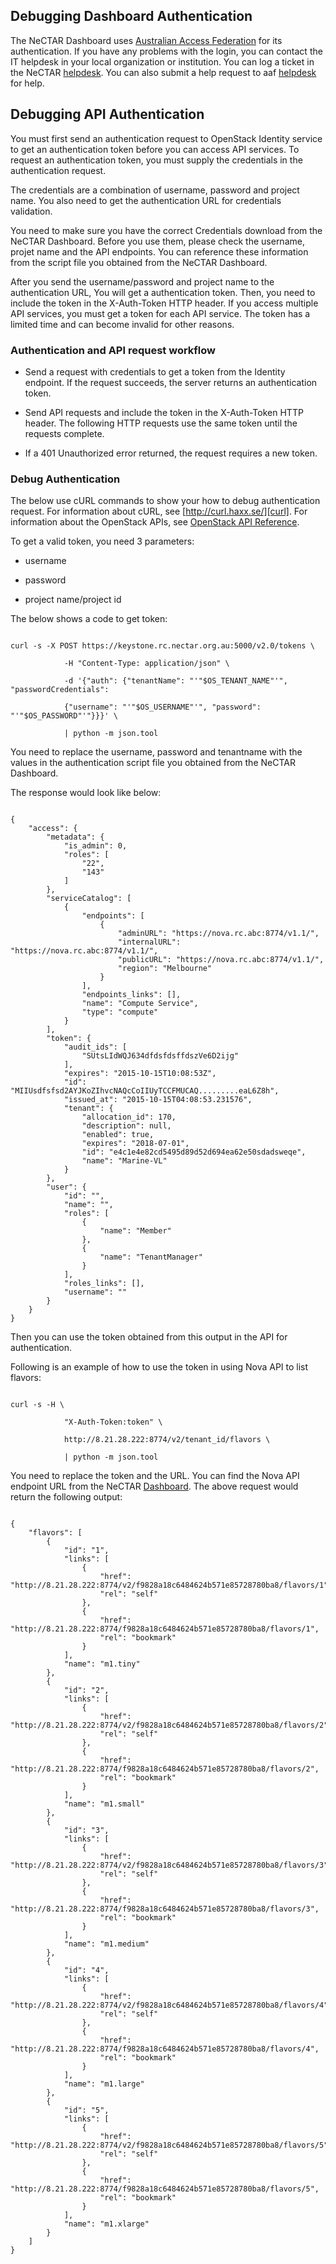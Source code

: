 ## Debugging Dashboard Authentication

The NeCTAR Dashboard uses [Australian Access Federation][aaf] for its authentication.
If you have any problems with the login, you can contact the IT helpdesk in your
local organization or institution. You can log a ticket in the NeCTAR
[helpdesk][helpdesk]. You can also submit a help request to aaf
[helpdesk][aafhelp] for help.


[aaf]: http://aaf.edu.au/
[helpdesk]: https://support.nectar.org.au/support/home
[aafhelp]: http://support.aaf.edu.au/home

## Debugging API Authentication

You must first send an authentication request to OpenStack Identity service to
get an authentication token before you can access API services. To request an
authentication token, you must supply the credentials in the authentication request.

The credentials are a combination of username, password and project name. You also
need to get the authentication URL for credentials validation.

You need to make sure you have the correct Credentials download from the NeCTAR
Dashboard. Before you use them, please check the username, projet name and the
API endpoints. You can reference these information from the script file you
obtained from the NeCTAR Dashboard.

After you send the username/password and project name to the authentication URL,
You will get a authentication token. Then, you need to include the token in the
X-Auth-Token HTTP header. If you access multiple API services, you must get a
token for each API service. The token has a limited time and can become invalid
for other reasons.

### Authentication and API request workflow

- Send a request with credentials to get a token from the Identity endpoint. If
 the request succeeds, the server returns an authentication token.

- Send API requests and include the token in the X-Auth-Token HTTP header. The
 following HTTP requests use the same token until the requests complete.
 
- If a 401 Unauthorized error returned, the request requires a new token.

### Debug Authentication

The below use cURL commands to show your how to debug authentication request.
For information about cURL, see [http://curl.haxx.se/][curl]. For information
about the OpenStack APIs, see [OpenStack API Reference][api].


To get a valid token, you need 3 parameters:

- username

- password

- project name/project id

The below shows a code to get token:


```

curl -s -X POST https://keystone.rc.nectar.org.au:5000/v2.0/tokens \

            -H "Content-Type: application/json" \
            
            -d '{"auth": {"tenantName": "'"$OS_TENANT_NAME"'", "passwordCredentials":
            
            {"username": "'"$OS_USERNAME"'", "password": "'"$OS_PASSWORD"'"}}}' \
            
            | python -m json.tool

```

You need to replace the username, password and tenantname with the values in
the authentication script file you obtained from the NeCTAR Dashboard.

The response would look like below:


```

{
    "access": {
        "metadata": {
            "is_admin": 0,
            "roles": [
                "22",
                "143"
            ]
        },
        "serviceCatalog": [
            {
                "endpoints": [
                    {
                        "adminURL": "https://nova.rc.abc:8774/v1.1/",
                        "internalURL": "https://nova.rc.abc:8774/v1.1/",
                        "publicURL": "https://nova.rc.abc:8774/v1.1/",
                        "region": "Melbourne"
                    }
                ],
                "endpoints_links": [],
                "name": "Compute Service",
                "type": "compute"
            }
        ],
        "token": {
            "audit_ids": [
                "SUtsLIdWQJ634dfdsfdsffdszVe6D2ijg"
            ],
            "expires": "2015-10-15T10:08:53Z",
            "id": "MIIUsdfsfsd2AYJKoZIhvcNAQcCoIIUyTCCFMUCAQ.........eaL6Z8h",
            "issued_at": "2015-10-15T04:08:53.231576",
            "tenant": {
                "allocation_id": 170,
                "description": null,
                "enabled": true,
                "expires": "2018-07-01",
                "id": "e4c1e4e82cd5495d89d52d694ea62e50sdadsweqe",
                "name": "Marine-VL"
            }
        },
        "user": {
            "id": "",
            "name": "",
            "roles": [
                {
                    "name": "Member"
                },
                {
                    "name": "TenantManager"
                }
            ],
            "roles_links": [],
            "username": ""
        }
    }
}

```

Then you can use the token obtained from this output in the API for authentication.

Following is an example of how to use the token in using Nova API to list flavors:


```

curl -s -H \

            "X-Auth-Token:token" \
            
            http://8.21.28.222:8774/v2/tenant_id/flavors \
            
            | python -m json.tool

```

You need to replace the token and the URL. You can find the Nova API endpoint
URL from the NeCTAR [Dashboard][dashboard]. The above request would return the
following output:


```

{
    "flavors": [
        {
            "id": "1",
            "links": [
                {
                    "href": "http://8.21.28.222:8774/v2/f9828a18c6484624b571e85728780ba8/flavors/1",
                    "rel": "self"
                },
                {
                    "href": "http://8.21.28.222:8774/f9828a18c6484624b571e85728780ba8/flavors/1",
                    "rel": "bookmark"
                }
            ],
            "name": "m1.tiny"
        },
        {
            "id": "2",
            "links": [
                {
                    "href": "http://8.21.28.222:8774/v2/f9828a18c6484624b571e85728780ba8/flavors/2",
                    "rel": "self"
                },
                {
                    "href": "http://8.21.28.222:8774/f9828a18c6484624b571e85728780ba8/flavors/2",
                    "rel": "bookmark"
                }
            ],
            "name": "m1.small"
        },
        {
            "id": "3",
            "links": [
                {
                    "href": "http://8.21.28.222:8774/v2/f9828a18c6484624b571e85728780ba8/flavors/3",
                    "rel": "self"
                },
                {
                    "href": "http://8.21.28.222:8774/f9828a18c6484624b571e85728780ba8/flavors/3",
                    "rel": "bookmark"
                }
            ],
            "name": "m1.medium"
        },
        {
            "id": "4",
            "links": [
                {
                    "href": "http://8.21.28.222:8774/v2/f9828a18c6484624b571e85728780ba8/flavors/4",
                    "rel": "self"
                },
                {
                    "href": "http://8.21.28.222:8774/f9828a18c6484624b571e85728780ba8/flavors/4",
                    "rel": "bookmark"
                }
            ],
            "name": "m1.large"
        },
        {
            "id": "5",
            "links": [
                {
                    "href": "http://8.21.28.222:8774/v2/f9828a18c6484624b571e85728780ba8/flavors/5",
                    "rel": "self"
                },
                {
                    "href": "http://8.21.28.222:8774/f9828a18c6484624b571e85728780ba8/flavors/5",
                    "rel": "bookmark"
                }
            ],
            "name": "m1.xlarge"
        }
    ]
}

```


[curl]: http://curl.haxx.se/
[api]: http://developer.openstack.org/api-ref.html
[dashboard]: https://dashboard.rc.nectar.org.au
